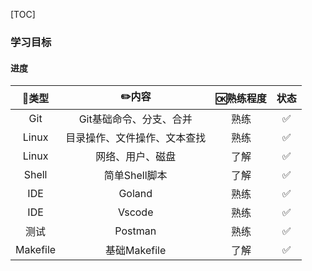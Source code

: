 [TOC]

### 学习目标

#### 进度

|  🍭类型   |            ✏️内容             | 🆗熟练程度 | 状态 |
| :------: | :--------------------------: | :-------: | :--: |
|   Git    |   Git基础命令、分支、合并    |   熟练    |  ✅   |
|  Linux   | 目录操作、文件操作、文本查找 |   熟练    |  ✅   |
|  Linux   |       网络、用户、磁盘       |   了解    |  ✅   |
|  Shell   |        简单Shell脚本         |   了解    |  ✅   |
|   IDE    |            Goland            |   熟练    |  ✅   |
|   IDE    |            Vscode            |   熟练    |  ✅   |
|   测试   |           Postman            |   熟练    |  ✅   |
| Makefile |         基础Makefile         |   了解    |  ✅   |

